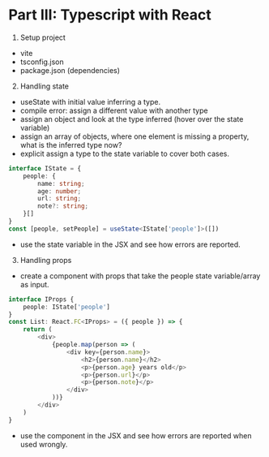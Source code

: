# Part III: Typescript with React

1. Setup project
  - vite
  - tsconfig.json
  - package.json (dependencies)
2. Handling state
  - useState with initial value inferring a type.
  - compile error: assign a different value with another type
  - assign an object and look at the type inferred (hover over the state variable)
  - assign an array of objects, where one element is missing a property, what is the inferred type now?
  - explicit assign a type to the state variable to cover both cases.


```typescript
interface IState = {
    people: {
        name: string;
        age: number;
        url: string;
        note?: string;
    }[]
}
const [people, setPeople] = useState<IState['people']>([])
```
- use the state variable in the JSX and see how errors are reported.

3. Handling props

- create a component with props that take the people state variable/array as input.

```typescript
interface IProps {
    people: IState['people']
}
const List: React.FC<IProps> = ({ people }) => {
    return (
        <div>
            {people.map(person => (
                <div key={person.name}>
                    <h2>{person.name}</h2>
                    <p>{person.age} years old</p>
                    <p>{person.url}</p>
                    <p>{person.note}</p>
                </div>
            ))}
        </div>
    )
}
```

- use the component in the JSX and see how errors are reported when used wrongly.